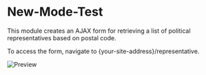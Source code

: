 # New-Mode-Test

This module creates an AJAX form for retrieving a list of political representatives based on postal code.  
  
To access the form, navigate to {your-site-address}/representative.

![Preview](https://img.techpowerup.org/201003/preview.png)
